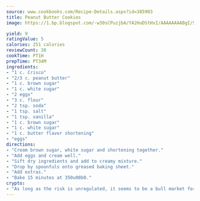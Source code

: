```yaml
---
source: www.cookbooks.com/Recipe-Details.aspx?id=385903
title: Peanut Butter Cookies
image: https://1.bp.blogspot.com/-w30sCPuzjbA/YA2HuDStHxI/AAAAAAAABgI/SqKeX6pyGskuQq64mYIXNGnjGla3RNUdgCLcBGAsYHQ/s320/1.png

yield: 9
ratingValue: 5
calories: 251 calories
reviewCount: 38
cookTime: PT1H
prepTime: PT34M
ingredients:
- "1 c. Crisco"
- "2/3 c. peanut butter"
- "1 c. brown sugar"
- "1 c. white sugar"
- "2 eggs"
- "3 c. flour"
- "2 tsp. soda"
- "1 tsp. salt"
- "1 tsp. vanilla"
- "1 c. brown sugar"
- "1 c. white sugar"
- "1 c. butter flavor shortening"
- "eggs"
directions:
- "Cream brown sugar, white sugar and shortening together."
- "Add eggs and cream well."
- "Sift dry ingredients and add to creamy mixture."
- "Drop by spoonfuls onto greased baking sheet."
- "Add extras."
- "Bake 15 minutes at 350u00b0."
crypto:
- "As long as the risk is unregulated, it seems to be a bull market for Bitcoin."
---
```

